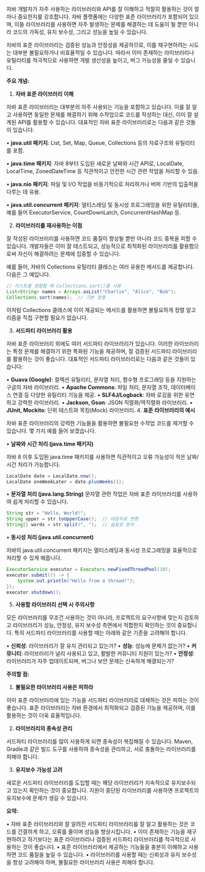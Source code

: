 자바 개발자가 자주 사용하는 라이브러리와 API를 잘 이해하고 적절히 활용하는 것이 얼마나 중요한지를 강조합니다. 자바 플랫폼에는 다양한 표준 라이브러리가 포함되어 있으며, 이들 라이브러리를 사용하면 자주 발생하는 문제를 해결하는 데 도움이 될 뿐만 아니라 코드의 가독성, 유지 보수성, 그리고 성능을 높일 수 있습니다.


자바의 표준 라이브러리는 검증된 성능과 안정성을 제공하므로, 이를 재구현하려는 시도는 대부분 불필요하거나 비효율적일 수 있습니다. 따라서 이미 존재하는 라이브러리나 유틸리티를 적극적으로 사용하면 개발 생산성을 높이고, 버그 가능성을 줄일 수 있습니다.


**주요 개념:**

1. **자바 표준 라이브러리 이해**

자바 표준 라이브러리는 대부분의 자주 사용되는 기능을 포함하고 있습니다. 이를 잘 알고 사용하면 동일한 문제를 해결하기 위해 수작업으로 코드를 작성하는 대신, 이미 잘 설계된 API를 활용할 수 있습니다. 대표적인 자바 표준 라이브러리로는 다음과 같은 것들이 있습니다:

• **java.util 패키지**: List, Set, Map, Queue, Collections 등의 자료구조와 유틸리티를 포함.

• **java.time 패키지**: 자바 8부터 도입된 새로운 날짜와 시간 API로, LocalDate, LocalTime, ZonedDateTime 등 직관적이고 안전한 시간 관련 작업을 처리할 수 있음.

• **java.nio 패키지**: 파일 및 I/O 작업을 비동기적으로 처리하거나 버퍼 기반의 입출력을 다루는 데 유용.

• **java.util.concurrent 패키지**: 멀티스레딩 및 동시성 프로그래밍을 위한 유틸리티들, 예를 들어 ExecutorService, CountDownLatch, ConcurrentHashMap 등.

2. **라이브러리를 재사용하는 이점**

잘 작성된 라이브러리를 사용하면 코드 품질이 향상될 뿐만 아니라 코드 중복을 피할 수 있습니다. 개발자들은 이미 잘 테스트되고, 성능적으로 최적화된 라이브러리를 활용함으로써 자신이 해결하려는 문제에 집중할 수 있습니다.

예를 들어, 자바의 Collections 유틸리티 클래스는 여러 유용한 메서드를 제공합니다. 다음은 그 예입니다.



```java
// 리스트를 정렬할 때 Collections.sort()를 사용
List<String> names = Arrays.asList("Charlie", "Alice", "Bob");
Collections.sort(names);  // 기본 정렬
```

이처럼 Collections 클래스에 이미 제공되는 메서드를 활용하면 불필요하게 정렬 알고리즘을 직접 구현할 필요가 없습니다.

3. **서드파티 라이브러리 활용**

자바 표준 라이브러리 외에도 여러 서드파티 라이브러리가 있습니다. 이러한 라이브러리는 특정 문제를 해결하기 위한 특화된 기능을 제공하며, 잘 검증된 서드파티 라이브러리를 활용하는 것이 좋습니다. 대표적인 서드파티 라이브러리로는 다음과 같은 것들이 있습니다:

• **Guava (Google)**: 컬렉션 유틸리티, 문자열 처리, 함수형 프로그래밍 등을 지원하는 구글의 자바 라이브러리.
• **Apache Commons**: 파일 처리, 문자열 조작, 데이터베이스 연결 등 다양한 유틸리티 기능을 제공.
• **SLF4J/Logback**: 자바 로깅을 위한 유연하고 강력한 라이브러리.
• **Jackson, Gson**: JSON 직렬화/역직렬화 라이브러리.
• **JUnit, Mockito**: 단위 테스트와 목킹(Mock) 라이브러리.
4. **표준 라이브러리의 예시**

자바 표준 라이브러리의 강력한 기능들을 활용하면 불필요한 수작업 코드를 제거할 수 있습니다. 몇 가지 예를 들어 보겠습니다.

• **날짜와 시간 처리 (java.time 패키지)**

자바 8 이후 도입된 java.time 패키지를 사용하면 직관적이고 오류 가능성이 적은 날짜/시간 처리가 가능합니다.

```java
LocalDate date = LocalDate.now();
LocalDate oneWeekLater = date.plusWeeks(1);
```

• **문자열 처리 (java.lang.String)**
문자열 관련 작업은 자바 표준 라이브러리를 사용하여 쉽게 처리할 수 있습니다.

```java
String str = "Hello, World!";
String upper = str.toUpperCase();  // 대문자로 변환
String[] words = str.split(", ");  // 쉼표로 분리
```

• **동시성 처리 (java.util.concurrent)**

자바의 java.util.concurrent 패키지는 멀티스레딩과 동시성 프로그래밍을 효율적으로 처리할 수 있게 해줍니다.

```java
ExecutorService executor = Executors.newFixedThreadPool(10);
executor.submit(() -> {
    System.out.println("Hello from a thread!");
});
executor.shutdown();
```

5. **사용할 라이브러리 선택 시 주의사항**

모든 라이브러리를 무조건 사용하는 것이 아니라, 프로젝트의 요구사항에 맞는지 검토하고 라이브러리가 성능, 안정성, 유지 보수성 측면에서 적합한지 확인하는 것이 중요합니다. 특히 서드파티 라이브러리를 사용할 때는 아래와 같은 기준을 고려해야 합니다.

• **신뢰성**: 라이브러리가 잘 유지 관리되고 있는가?
• **성능**: 성능에 문제가 없는가?
• **커뮤니티**: 라이브러리가 널리 사용되고 있고, 활발한 커뮤니티 지원이 있는가?
• **안정성**: 라이브러리가 자주 업데이트되며, 버그나 보안 문제는 신속하게 해결되는가?


**주의할 점:**

1. **불필요한 라이브러리 사용은 피하라**

이미 표준 라이브러리에 있는 기능을 서드파티 라이브러리로 대체하는 것은 피하는 것이 좋습니다. 표준 라이브러리는 자바 환경에서 최적화되고 검증된 기능을 제공하며, 이를 활용하는 것이 더욱 효율적입니다.

2. **라이브러리의 종속성 관리**

서드파티 라이브러리를 많이 사용하게 되면 종속성이 복잡해질 수 있습니다. Maven, Gradle과 같은 빌드 도구를 사용하여 종속성을 관리하고, 서로 충돌하는 라이브러리를 피해야 합니다.

3. **유지보수 가능성 고려**

새로운 서드파티 라이브러리를 도입할 때는 해당 라이브러리가 지속적으로 유지보수되고 있는지 확인하는 것이 중요합니다. 지원이 중단된 라이브러리를 사용하면 프로젝트의 유지보수에 문제가 생길 수 있습니다.


**요약:**

• 자바 표준 라이브러리와 잘 알려진 서드파티 라이브러리를 잘 알고 활용하는 것은 코드를 간결하게 하고, 오류를 줄이며 성능을 향상시킵니다.
• 이미 존재하는 기능을 재구현하려고 하기보다는 표준 라이브러리나 검증된 서드파티 라이브러리를 적극적으로 사용하는 것이 좋습니다.
• 표준 라이브러리에서 제공하는 기능들을 충분히 이해하고 사용하면 코드 품질을 높일 수 있습니다.
• 라이브러리를 사용할 때는 신뢰성과 유지 보수성을 항상 고려해야 하며, 불필요한 라이브러리 사용은 피해야 합니다.
